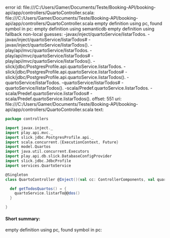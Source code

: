error id: file:///C:/Users/Gamer/Documents/Teste/Booking-API/booking-api/app/controllers/QuartoController.scala:
file:///C:/Users/Gamer/Documents/Teste/Booking-API/booking-api/app/controllers/QuartoController.scala
empty definition using pc, found symbol in pc: 
empty definition using semanticdb
empty definition using fallback
non-local guesses:
	 -javax/inject/quartoService/listarTodos.
	 -javax/inject/quartoService/listarTodos#
	 -javax/inject/quartoService/listarTodos().
	 -play/api/mvc/quartoService/listarTodos.
	 -play/api/mvc/quartoService/listarTodos#
	 -play/api/mvc/quartoService/listarTodos().
	 -slick/jdbc/PostgresProfile.api.quartoService.listarTodos.
	 -slick/jdbc/PostgresProfile.api.quartoService.listarTodos#
	 -slick/jdbc/PostgresProfile.api.quartoService.listarTodos().
	 -quartoService/listarTodos.
	 -quartoService/listarTodos#
	 -quartoService/listarTodos().
	 -scala/Predef.quartoService.listarTodos.
	 -scala/Predef.quartoService.listarTodos#
	 -scala/Predef.quartoService.listarTodos().
offset: 551
uri: file:///C:/Users/Gamer/Documents/Teste/Booking-API/booking-api/app/controllers/QuartoController.scala
text:
```scala
package controllers

import javax.inject._
import play.api.mvc._
import slick.jdbc.PostgresProfile.api._
import scala.concurrent.{ExecutionContext, Future}
import model.Quartos
import java.util.concurrent.Executors
import play.api.db.slick.DatabaseConfigProvider
import slick.jdbc.JdbcProfile
import services.QuartoService

@Singleton
class QuartoController @Inject()(val cc: ControllerComponents, val quartoService: QuartoService)(implicit ec: ExecutionContext) extends AbstractController(cc) {

  def getTodosQuartos() = {
    quartoService.listarTo@@dos()
  }

}

```


#### Short summary: 

empty definition using pc, found symbol in pc: 